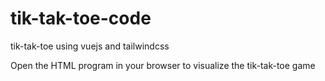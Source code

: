 # tik-tak-toe-code
tik-tak-toe using vuejs and tailwindcss

Open the HTML program in your browser to visualize the tik-tak-toe game
